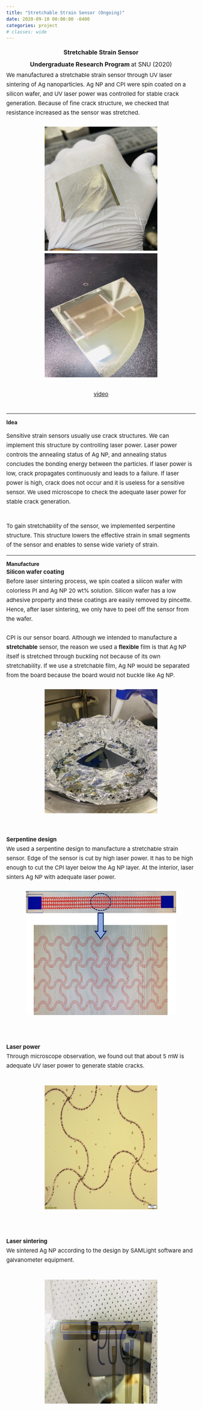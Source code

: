 ```yaml
---
title: "Stretchable Strain Sensor (Ongoing)"
date: 2020-09-10 00:00:00 -0400
categories: project
# classes: wide
---
```


<div style="font-size: medium; line-height: 2em;">
<center><strong> Stretchable Strain Sensor </strong> <br>
  <strong> Undergraduate Research Program </strong> at SNU (2020) <br> </center>
</div>

<div style="font-size: 15px; line-height: 25px;">
We manufactured a stretchable strain sensor through UV laser sintering of Ag nanoparticles. Ag NP and CPI were spin coated on a silicon wafer, and UV laser power was controlled for stable crack generation. Because of fine crack structure, we checked that resistance increased as the sensor was stretched. <br>
   <br> <center>  <img src="/assets/images/KakaoTalk_20200907_232200069.jpg" border="0" width="300" height="330"/> <img src="/assets/images/large sensor.jpg" border="0" width="300" height="330"/> </center> 
<br> <center> <a href="https://youtu.be/6zin0rP-MX4" target="_blank">video</a> </center>
<br>
</div>

<hr class="one">
<strong> Idea </strong> <br>
<div style="font-size: 15px; line-height: 25px;">

Sensitive strain sensors usually use crack structures. We can implement this structure by controlling laser power. Laser power controls the annealing status of Ag NP, and annealing status concludes the bonding energy between the particles. If laser power is low, crack propagates continuously and leads to a failure. If laser power is high, crack does not occur and it is useless for a sensitive sensor. We used microscope to check the adequate laser power for stable crack generation. <br> <br>

To gain stretchability of the sensor, we implemented serpentine structure. This structure lowers the effective strain in small segments of the sensor and enables to sense wide variety of strain. <br>


</div>

<hr class="one">
<strong> Manufacture </strong> <br>
<div style="font-size: 15px; line-height: 25px;">
  <strong> Silicon wafer coating </strong> <br>
  Before laser sintering process, we spin coated a silicon wafer with colorless PI and Ag NP 20 wt% solution. Silicon wafer has a low adhesive property and these coatings are easily removed by pincette. Hence, after laser sintering, we only have to peel off the sensor from the wafer. <br><br>
  CPI is our sensor board. Although we intended to manufacture a <strong>stretchable</strong> sensor, the reason we used a <strong>flexible</strong> film is that Ag NP itself is stretched through buckling not because of its own stretchability. If we use a stretchable film, Ag NP would be separated from the board because the board would not buckle like Ag NP. <br><br>
  
  <center><img src="/assets/images/wafer & AgNP.jpg" border="0" width="300" height="330"/> </center> <br>
<br>
<strong> Serpentine design </strong> <br>
We used a serpentine design to manufacture a stretchable strain sensor. Edge of the sensor is cut by high laser power. It has to be high enough to cut the CPI layer below the Ag NP layer. At the interior, laser sinters Ag NP with adequate laser power. <br><br>

<center> <img src="/assets/images/sensordesign.png" border="0" width="400" height="330"/> </center> <br>
<br>

<strong> Laser power </strong> <br>
Through microscope observation, we found out that about 5 mW is adequate UV laser power to generate stable cracks. <br><br>
<center> <img src="/assets/images/adequate laser power.jpg" border="0" width="300" height="330"/> </center> <br>
<br>

<strong> Laser sintering </strong> <br>
We sintered Ag NP according to the design by SAMLight software and galvanometer equipment. <br><br>
<center> <img src="/assets/images/sensor 제작.jpg" border="0" width="300" height="330"/> </center> <br>
<br>

</div>

